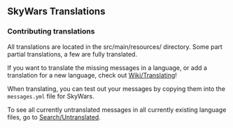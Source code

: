 SkyWars Translations
---

### Contributing translations

All translations are located in the src/main/resources/ directory. Some part partial translations, a few are fully translated.


If you want to translate the missing messages in a language, or add a translation for a new language, check out
[Wiki/Translating](https://github.com/SkyWars/SkyWars-Translations/wiki/Translating)!

When translating, you can test out your messages by copying them into the `messages.yml` file for SkyWars.

To see all currently untranslated messages in all currently existing language files, go to [Search/Untranslated](https://github.com/SkyWars/SkyWars-Translations/search?utf8=%E2%9C%93&q=Untranslated).
